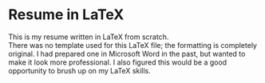 # Resume in LaTeX

This is my resume written in LaTeX from scratch.  
There was no template used for this LaTeX file; the formatting is completely original. I had prepared one in Microsoft Word in the past, but wanted to make it look more professional. I also figured this would be a good opportunity to brush up on my LaTeX skills. 
